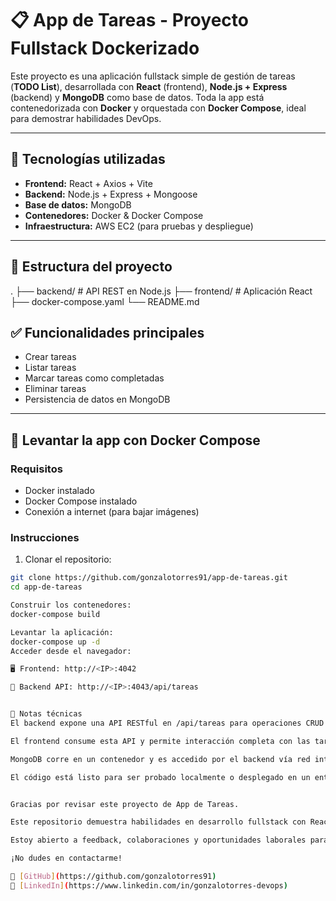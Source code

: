 # 📋 App de Tareas - Proyecto Fullstack Dockerizado

Este proyecto es una aplicación fullstack simple de gestión de tareas (**TODO List**), desarrollada con **React** (frontend), **Node.js + Express** (backend) y **MongoDB** como base de datos. Toda la app está contenedorizada con **Docker** y orquestada con **Docker Compose**, ideal para demostrar habilidades DevOps.

---

## 🚀 Tecnologías utilizadas

- **Frontend:** React + Axios + Vite
- **Backend:** Node.js + Express + Mongoose
- **Base de datos:** MongoDB
- **Contenedores:** Docker & Docker Compose
- **Infraestructura:** AWS EC2 (para pruebas y despliegue)

---

## 📂 Estructura del proyecto

.
├── backend/ # API REST en Node.js
├── frontend/ # Aplicación React
├── docker-compose.yaml
└── README.md


## ✅ Funcionalidades principales

- Crear tareas
- Listar tareas
- Marcar tareas como completadas
- Eliminar tareas
- Persistencia de datos en MongoDB

---

## 🐳 Levantar la app con Docker Compose

### Requisitos

- Docker instalado
- Docker Compose instalado
- Conexión a internet (para bajar imágenes)

### Instrucciones

1. Clonar el repositorio:

```bash
git clone https://github.com/gonzalotorres91/app-de-tareas.git
cd app-de-tareas

Construir los contenedores:
docker-compose build

Levantar la aplicación:
docker-compose up -d
Acceder desde el navegador:

🖥️ Frontend: http://<IP>:4042

🔧 Backend API: http://<IP>:4043/api/tareas


📌 Notas técnicas
El backend expone una API RESTful en /api/tareas para operaciones CRUD (GET, POST, PUT, DELETE).

El frontend consume esta API y permite interacción completa con las tareas.

MongoDB corre en un contenedor y es accedido por el backend vía red interna de Docker Compose.

El código está listo para ser probado localmente o desplegado en un entorno cloud como AWS EC2.


Gracias por revisar este proyecto de App de Tareas.

Este repositorio demuestra habilidades en desarrollo fullstack con React y Node.js, integración con MongoDB, y despliegue con Docker y Docker Compose. Además, refleja buenas prácticas en gestión de código, documentación clara y uso de herramientas modernas para garantizar calidad y mantenibilidad.

Estoy abierto a feedback, colaboraciones y oportunidades laborales para seguir creciendo y aportar valor en proyectos DevOps y desarrollo de software.

¡No dudes en contactarme!

🔗 [GitHub](https://github.com/gonzalotorres91)  
🔗 [LinkedIn](https://www.linkedin.com/in/gonzalotorres-devops)





